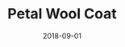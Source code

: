 ---
path: "/garments/personal/petal-wool-coat"
date: "2018-09-01"
title: "Petal Wool Coat"
cover: "/static/petalwoolcoat/PetalWoolCoatCover.jpeg"
origin: "/garments/personal"
imageFolder: "petalwoolcoat"
---